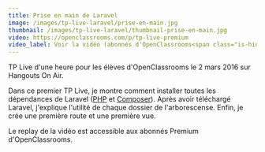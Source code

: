 ```yaml
---
title: Prise en main de Laravel
image: /images/tp-live-laravel/prise-en-main.jpg
thumbnail: /images/tp-live-laravel/thumbnail-prise-en-main.jpg
video: https://openclassrooms.com/p/tp-live-premium
video_label: Voir la vidéo (abonnés d'OpenClassrooms<span class="is-hidden-mobile"> uniquement</span>)
---
```


TP Live d'une heure pour les élèves d'OpenClassrooms le 2 mars 2016 sur Hangouts On Air.

Dans ce premier TP Live, je montre comment installer toutes les dépendances de Laravel ([PHP](https://secure.php.net/) et [Composer](https://getcomposer.org/)). Après avoir téléchargé Laravel, j'explique l'utilité de chaque dossier de l'arborescense. Enfin, je crée une première route et une première vue.

Le replay de la vidéo est accessible aux abonnés Premium d'OpenClassrooms.

